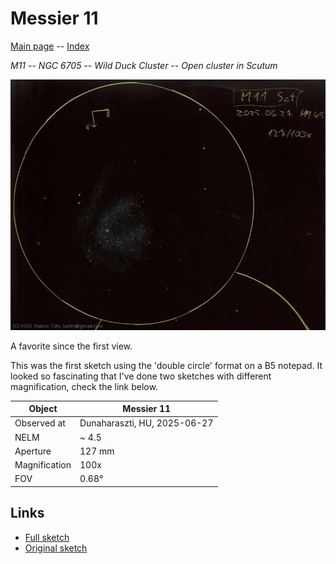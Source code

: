 # Messier 11

[Main page](../index.md) -- [Index](../pages/obj_index.md)

_M11_ -- _NGC 6705_ -- _Wild Duck Cluster_ -- _Open cluster in Scutum_  

![Messier 11](../img/m11-20250628.jpg)

A favorite since the first view.

This was the first sketch using the 'double circle' format
on a B5 notepad. It looked so fascinating that I've done
two sketches with different magnification, check
the link below.

Object | Messier 11
-|-
Observed at | Dunaharaszti, HU, 2025-06-27
NELM | ~ 4.5
Aperture | 127 mm
Magnification | 100x
FOV | 0.68°


## Links

- [Full sketch](../img/m11-m11-2nd-20250628.jpg)
- [Original sketch](../scan/20250628_1.jpg)
